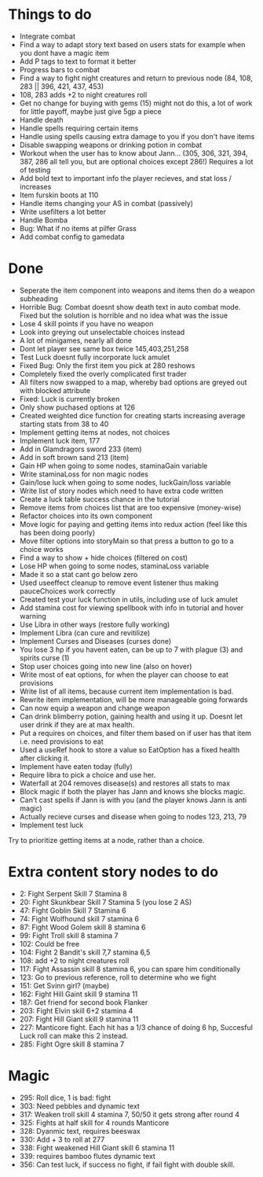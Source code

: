 # Things to do

<ul>
  <li>Integrate combat</li>
  <li>Find a way to adapt story text based on users stats for example when you dont have a magic item</li>
  <li>Add P tags to text to format it better</li>
  <li>Progress bars to combat</li>
  <li>Find a way to fight night creatures and return to previous node (84, 108, 283 || 396, 421, 437, 453)</li>
  <li>108, 283 adds +2 to night creatures roll</li>
  <li>Get no change for buying with gems (15) might not do this, a lot of work for little payoff, maybe just give 5gp a piece</li>
  <li>Handle death</li>
  <li>Handle spells requiring certain items</li>
  <li>Handle using spells causing extra damage to you if you don't have items</li>
  <li>Disable swapping weapons or drinking potion in combat</li>
  <li>Workout when the user has to know about Jann... (305, 306, 321, 394, 387, 286 all tell you, but are optional choices except 286!) Requires a lot of testing</li>
  <li>Add bold text to important info the player recieves, and stat loss / increases</li>
  <li>Item furskin boots at 110</li>
  <li>Handle items changing your AS in combat (passively)</li>
  <li>Write usefilters a lot better</li>
  <li>Handle Bomba</li>
  <li>Bug: What if no items at pilfer Grass</li>
  <li>Add combat config to gamedata</li>
</ul>

# Done

<ul>
  <li>Seperate the item component into weapons and items then do a weapon subheading</li>
  <li>Horrible Bug: Combat doesnt show death text in auto combat mode. Fixed but the solution is horrible and no idea what was the issue</li>
  <li>Lose 4 skill points if you have no weapon</li>
  <li>Look into greying out unselectable choices instead</li>
  <li>A lot of minigames, nearly all done</li>
  <li>Dont let player see same box twice 145,403,251,258</li>
  <li>Test Luck doesnt fully incorporate luck amulet</li>
  <li>Fixed Bug: Only the first item you pick at 280 reshows</li>
  <li>Completely fixed the overly complicated first trader</li>
  <li>All filters now swapped to a map, whereby bad options are greyed out with blocked attribute</li>
  <li>Fixed: Luck is currently broken</li>
  <li>Only show puchased options at 126</li>
  <li>Created weighted dice function for creating starts increasing average starting stats from 38 to 40</li>
  <li>Implement getting items at nodes, not choices</li>
  <li>Implement luck item, 177</li>
  <li>Add in Glamdragors sword 233 (item)</li>
  <li>Add in soft brown sand 213 (item)</li>
  <li>Gain HP when going to some nodes, staminaGain variable</li>
  <li>Write staminaLoss for non magic nodes</li>
  <li>Gain/lose luck when going to some nodes, luckGain/loss variable</li>
  <li>Write list of story nodes which need to have extra code written</li>
  <li>Create a luck table success chance in the tutorial</li>
  <li>Remove items from choices list that are too expensive (money-wise)</li>
  <li>Refactor choices into its own component</li>
  <li>Move logic for paying and getting items into redux action (feel like this has been doing poorly)</li>
  <li>Move filter options into storyMain so that press a button to go to a choice works</li>
  <li>Find a way to show + hide choices (filtered on cost)</li>
  <li>Lose HP when going to some nodes, staminaLoss variable</li>
  <li>Made it so a stat cant go below zero</li>
  <li>Used useeffect cleanup to remove event listener thus making pauceChoices work correctly</li>
  <li>Created test your luck function in utils, including use of luck amulet</li>
  <li>Add stamina cost for viewing spellbook with info in tutorial and hover warning</li>
  <li>Use Libra in other ways (restore fully working)</li>
  <li>Implement Libra (can cure and revitilize)</li>
  <li>Implement Curses and Diseases (curses done)</li>
  <li>You lose 3 hp if you havent eaten, can be up to 7 with plague (3) and spirits curse (1)</li>
  <li>Stop user choices going into new line (also on hover)</li>
  <li>Write most of eat options, for when the player can choose to eat provisions</li>
  <li>Write list of all items, because current item implementation is bad.</li>
  <li>Rewrite item implementation, will be more manageable going forwards</li>
  <li>Can now equip a weapon and change weapon</li>
  <li>Can drink blimberry potion, gaining health and using it up. Doesnt let user drink if they are at max health.</li>
  <li>Put a requires on choices, and filter them based on if user has that item i.e. need provisions to eat</li>
  <li>Used a useRef hook to store a value so EatOption has a fixed health after clicking it.</li>
  <li>Implement have eaten today (fully)</li>
  <li>Require libra to pick a choice and use her.</li>
  <li>Waterfall at 204 removes disease(s) and restores all stats to max</li>
  <li>Block magic if both the player has Jann and knows she blocks magic.</li>
  <li>Can't cast spells if Jann is with you (and the player knows Jann is anti magic)</li>
  <li>Actually recieve curses and disease when going to nodes 123, 213, 79</li>
  <li>Implement test luck</li>
</ul>

Try to prioritize getting items at a node, rather than a choice.


# Extra content story nodes to do

<ul>
<li>2: Fight Serpent Skill 7 Stamina 8</li>
<!-- <li>4: Use Key if have it</li> -->
<li>20: Fight Skunkbear Skill 7 Stamina 5 (you lose 2 AS)</li>
<!-- <li>21: Add eat food option </li> -->
<!-- <li>22: Trader Pipe roll </li> -->
<!-- <li>23: Check if tested luck at node 38</li> -->
<!-- <li>25: Use up Libra</li> -->
<!-- <li>29: Choose artefact to give</li> -->
<!-- <li>31: Possibly lose 3 hp</li> -->
<!-- <li>32: Choose 2 items to give up</li> -->
<!-- <li>33: Choice costs 2 gp</li> -->
<!-- <li>35: Can eat food if you wish 2 or 1 hp</li> -->
<!-- <li>36: Possibly lose 3 hp</li> -->
<!-- <li>37: Get Jann</li> -->
<!-- <li>45: Possibly lose 3 hp</li> -->
<li>47: Fight Goblin Skill 7 Stamina 6</li>
<!-- <li>48: Takes either spell book or 2 magic items</li> -->
<!-- <li>50: Get collar</li> -->
<!-- <li>57: Get 12 gold, lose 1 item user chooses</li> -->
<!-- <li>72: Lose 1 AS when using axe</li> -->
<li>74: Fight Wolfhound skill 7 stamina 6</li>
<!-- <li>79: Get plague (-3 hp per day)</li> -->
<!-- <li>82: Test luck</li> -->
<li>87: Fight Wood Golem skill 8 stamina 6</li>
<!-- <li>88: Options depend on items (pipe)</li> -->
<!-- <li>93: Must roll 2 dice once, - stamina each time, try more times if wanted</li> -->
<li>99: Fight Troll skill 8 stamina 7</li>
<!-- <li>100: Options depend on Jann</li> -->
<!-- <li>101: Nothing leads here</li> -->
<li>102: Could be free</li>
<li>104: Fight 2 Bandit's skill 7,7 stamina 6,5</li>
<!-- <li>106: Merchant</li> -->
<li>108: add +2 to night creatures roll</li>
<!-- <li>112: Libra choice</li> -->
<li>117: Fight Assassin skill 8 stamina 6, you can spare him conditionally</li>
<!-- <li>122: Get item Armband + 2 AS if using sword</li> -->
<li>123: Go to previous reference, roll to determine who we fight</li>
<!-- <li>124: Get cursed, from now on lose +1 stamina for all stamina loss actions except magic</li> -->
<!-- <li>126: Only view purchased items</li> -->
<!-- 130: Libra option -->
<!-- <li>133: Test luck if you want</li> -->
<!-- <li>141: Barter or not for the axe</li> -->
<!-- <li>142: Try to roll lower than skill, unlimited tries, - AS for weapon chosen each try</li> -->
<!-- <li>144: Test luck</li> -->
<li>151: Get Svinn girl? (maybe)</li>
<!-- <li>161: You have to pay, so block this option if not enough GP</li> -->
<li>162: Fight Hill Gaint skill 9 stamina 11</li>
<!-- <li>165: Keep testing your luck, until success 3 times in a row. -3 hp each time</li> -->
<!-- <li>168: Lose all provisions </li> -->
<!-- <li>171: Either option means Jann stays</li> -->
<!-- <li>177: Luck item</li> -->
<!-- <li>182: Give him axe if have it, or give him something else</li> -->
<!-- <li>185: Lose weapon, -4 skill if no weapon</li> -->
<li>187: Get friend for second book Flanker</li>
<!-- <li>194: Can take sword and leave the old one behind, does +1 damage. If unwanted you can test your luck, if pass, sell it again.</li> -->
<li>203: Fight Elvin skill 6+2 stamina 4</li>
<!-- <li>204: Waterfall cures you of all except disease</li> -->
<!-- <li>205: Lose Jann</li> -->
<!-- <li>206: Dead if no Libra</li> -->
<li>207: Fight Hill Giant skill 9 stamina 11</li>
<!-- <li>213: Curse of Alianna -2 skill until removed</li> -->
<!-- <li>214: Trader broadsword barter</li> -->
<!-- <li>218: Remove each item based on Test your Luck roll</li> -->
<li>227: Manticore fight. Each hit has a 1/3 chance of doing 6 hp, Succesful Luck roll can make this 2 instead.</li>
<!-- <li>228: Roll one die three times, if less than skill, you escape, if not call Libra, if not you die.</li> -->
<!-- <li>233: Get free waterfall pass</li> -->
<!-- <li>254: A dice determines where you go</li> -->
<!-- <li>257: The option to buy food 2 gp for 2 provisions</li> -->
<!-- <li>258: Minigame, 5 coins and a key up for grabs, for each pick one and Test Luck, if fail lose half hp rounded down. If you get key, can view it at 199</li> -->
<!-- <li>261: Lose all items except equipped weapon</li> -->
<!-- <li>269: Test Luck - if fail you die</li> -->
<!-- <li>270: Roll dice if 1 - 4 take that damage</li> -->
<!-- <li>276: Can kill you if Jann is with you. Text is dynamic.</li> -->
<!-- <li>277: Roll 2 dice, If equals luck, -1 hp, if over luck, -3 hp. If two 6's you die. Other pages affect these numbers.</li> -->
<!-- <li>283: Get 2 hp if no enemies fought or 1 hp if fought</li> -->
<li>285: Fight Ogre skill 8 stamina 7</li>
</ul>

# Magic

<ul>
<li>295: Roll dice, 1 is bad: fight</li>
<li>303: Need pebbles and dynamic text</li>
<li>317: Weaken troll skill 4 stamina 7, 50/50 it gets strong after round 4</li>
<li>325: Fights at half skill for 4 rounds Manticore</li>
<li>328: Dyanmic text, requires beeswax</li>
<li>330: Add + 3 to roll at 277</li>
<li>338: Fight weakened Hill Giant skill 6 stamina 11</li>
<li>339: requires bamboo flutes dynamic text</li>
<li>356: Can test luck, if success no fight, if fail fight with double skill.</li>
</ul>
